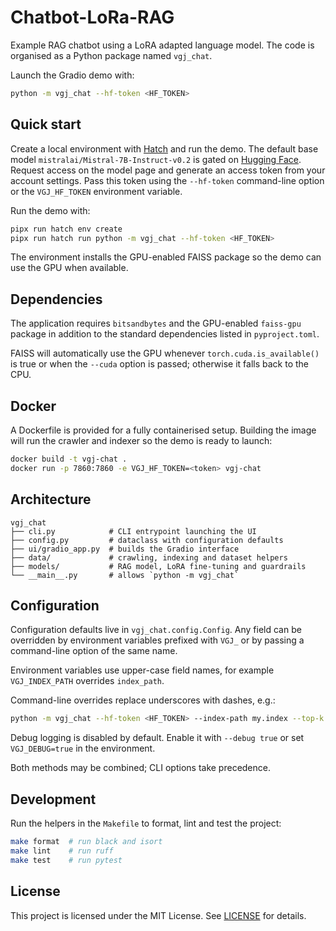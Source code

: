 # Chatbot-LoRa-RAG

Example RAG chatbot using a LoRA adapted language model.  The code is
organised as a Python package named `vgj_chat`.

Launch the Gradio demo with:

```bash
python -m vgj_chat --hf-token <HF_TOKEN>
```

## Quick start

Create a local environment with [Hatch](https://hatch.pypa.io/) and run the demo.
The default base model `mistralai/Mistral-7B-Instruct-v0.2` is gated on
[Hugging Face](https://huggingface.co/). Request access on the model page and
generate an access token from your account settings. Pass this token using the
`--hf-token` command-line option or the `VGJ_HF_TOKEN` environment variable.

Run the demo with:

```bash
pipx run hatch env create
pipx run hatch run python -m vgj_chat --hf-token <HF_TOKEN>
```
The environment installs the GPU-enabled FAISS package so the demo can
use the GPU when available.

## Dependencies

The application requires `bitsandbytes` and the GPU-enabled `faiss-gpu`
package in addition to the standard dependencies listed in `pyproject.toml`.

FAISS will automatically use the GPU whenever `torch.cuda.is_available()` is
true or when the `--cuda` option is passed; otherwise it falls back to the CPU.

## Docker

A Dockerfile is provided for a fully containerised setup. Building the image
will run the crawler and indexer so the demo is ready to launch:

```bash
docker build -t vgj-chat .
docker run -p 7860:7860 -e VGJ_HF_TOKEN=<token> vgj-chat
```

## Architecture

```
vgj_chat
├── cli.py            # CLI entrypoint launching the UI
├── config.py         # dataclass with configuration defaults
├── ui/gradio_app.py  # builds the Gradio interface
├── data/             # crawling, indexing and dataset helpers
├── models/           # RAG model, LoRA fine-tuning and guardrails
└── __main__.py       # allows `python -m vgj_chat`
```

## Configuration

Configuration defaults live in `vgj_chat.config.Config`.  Any field can be
overridden by environment variables prefixed with `VGJ_` or by passing a
command-line option of the same name.

Environment variables use upper-case field names, for example
`VGJ_INDEX_PATH` overrides `index_path`.

Command-line overrides replace underscores with dashes, e.g.:

```bash
python -m vgj_chat --hf-token <HF_TOKEN> --index-path my.index --top-k 3
```

Debug logging is disabled by default. Enable it with `--debug true` or set
`VGJ_DEBUG=true` in the environment.

Both methods may be combined; CLI options take precedence.

## Development

Run the helpers in the `Makefile` to format, lint and test the project:

```bash
make format  # run black and isort
make lint    # run ruff
make test    # run pytest
```

## License

This project is licensed under the MIT License. See [LICENSE](LICENSE) for details.
